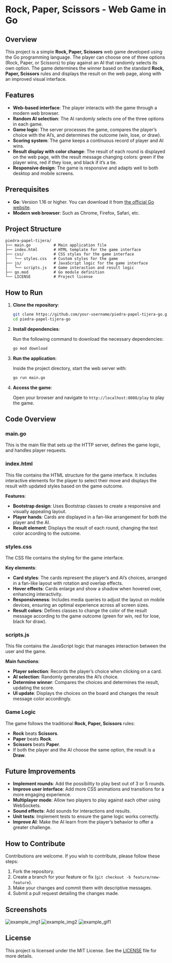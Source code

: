 # Rock, Paper, Scissors - Web Game in Go

## Overview

This project is a simple **Rock, Paper, Scissors** web game developed using the Go programming language. The player can choose one of three options (Rock, Paper, or Scissors) to play against an AI that randomly selects its own option. The game determines the winner based on the standard **Rock, Paper, Scissors** rules and displays the result on the web page, along with an improved visual interface.

## Features

- **Web-based interface**: The player interacts with the game through a modern web browser.
- **Random AI selection**: The AI randomly selects one of the three options in each game.
- **Game logic**: The server processes the game, compares the player’s choice with the AI’s, and determines the outcome (win, lose, or draw).
- **Scoring system**: The game keeps a continuous record of player and AI wins.
- **Result display with color change**: The result of each round is displayed on the web page, with the result message changing colors: green if the player wins, red if they lose, and black if it’s a tie.
- **Responsive design**: The game is responsive and adapts well to both desktop and mobile screens.

## Prerequisites

- **Go**: Version 1.16 or higher. You can download it from [the official Go website](https://golang.org/dl/).
- **Modern web browser**: Such as Chrome, Firefox, Safari, etc.

## Project Structure

```
piedra-papel-tijera/
├── main.go          # Main application file
├── index.html       # HTML template for the game interface
├── css/             # CSS styles for the game interface
│   └── styles.css   # Custom styles for the game
├── js/              # JavaScript logic for the game interface
│   └── scripts.js   # Game interaction and result logic
├── go.mod           # Go module definition
└── LICENSE          # Project license
```

## How to Run

1. **Clone the repository**:

   ```bash
   git clone https://github.com/your-username/piedra-papel-tijera-go.git
   cd piedra-papel-tijera-go
   ```

2. **Install dependencies**:

   Run the following command to download the necessary dependencies:

   ```bash
   go mod download
   ```

3. **Run the application**:

   Inside the project directory, start the web server with:

   ```bash
   go run main.go
   ```

4. **Access the game**:

   Open your browser and navigate to `http://localhost:8080/play` to play the game.

## Code Overview

### **main.go**

This is the main file that sets up the HTTP server, defines the game logic, and handles player requests.

### **index.html**

This file contains the HTML structure for the game interface. It includes interactive elements for the player to select their move and displays the result with updated styles based on the game outcome.

**Features**:

- **Bootstrap design**: Uses Bootstrap classes to create a responsive and visually appealing layout.
- **Player hands**: Cards are displayed in a fan-like arrangement for both the player and the AI.
- **Result element**: Displays the result of each round, changing the text color according to the outcome.

### **styles.css**

The CSS file contains the styling for the game interface.

**Key elements**:

- **Card styles**: The cards represent the player’s and AI’s choices, arranged in a fan-like layout with rotation and overlap effects.
- **Hover effects**: Cards enlarge and show a shadow when hovered over, enhancing interactivity.
- **Responsiveness**: Includes media queries to adjust the layout on mobile devices, ensuring an optimal experience across all screen sizes.
- **Result colors**: Defines classes to change the color of the result message according to the game outcome (green for win, red for lose, black for draw).

### **scripts.js**

This file contains the JavaScript logic that manages interaction between the user and the game.

**Main functions**:

- **Player selection**: Records the player’s choice when clicking on a card.
- **AI selection**: Randomly generates the AI’s choice.
- **Determine winner**: Compares the choices and determines the result, updating the score.
- **UI update**: Displays the choices on the board and changes the result message color accordingly.

### **Game Logic**

The game follows the traditional **Rock, Paper, Scissors** rules:

- **Rock** beats **Scissors**.
- **Paper** beats **Rock**.
- **Scissors** beats **Paper**.
- If both the player and the AI choose the same option, the result is a **Draw**.

## Future Improvements

- **Implement rounds**: Add the possibility to play best out of 3 or 5 rounds.
- **Improve user interface**: Add more CSS animations and transitions for a more engaging experience.
- **Multiplayer mode**: Allow two players to play against each other using WebSockets.
- **Sound effects**: Add sounds for interactions and results.
- **Unit tests**: Implement tests to ensure the game logic works correctly.
- **Improve AI**: Make the AI learn from the player’s behavior to offer a greater challenge.

## How to Contribute

Contributions are welcome. If you wish to contribute, please follow these steps:

1. Fork the repository.
2. Create a branch for your feature or fix (`git checkout -b feature/new-feature`).
3. Make your changes and commit them with descriptive messages.
4. Submit a pull request detailing the changes made.

## Screenshots

![example_img1](https://drive.google.com/uc?export=view&id=1ih94hza_GAtCrjjXkkryb7rfCdlvU0kF)
![example_img2](https://drive.google.com/uc?export=view&id=1idxGfZSVGMK5qF6fIvMbripWFRj1hWm9)
![example_gif1](https://drive.google.com/uc?export=view&id=1ilcOGCr_gtOCxkZ-RGwyHHBPvXikbcda)

## License

This project is licensed under the MIT License. See the [LICENSE](LICENSE) file for more details.
